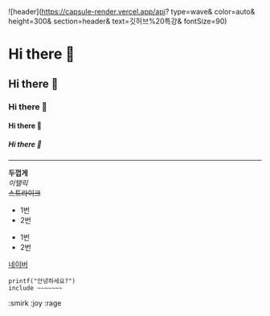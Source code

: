 ![header](https://capsule-render.vercel.app/api?
type=wave&
color=auto&
height=300&
section=header&
text=깃허브%20특강&
fontSize=90)

# Hi there 👋
## Hi there 👋
### Hi there 👋
#### Hi there 👋
##### Hi there 👋

---
**두껍게** <br>
*이탤릭* <br>
~~스트라이크~~ <br>

* 1번
* 2번
- 1번
- 2번

[네이버](https://www.naver.com)
```
printf("안녕하세요?")
include ~~~~~~~

```
:smirk
:joy
:rage
